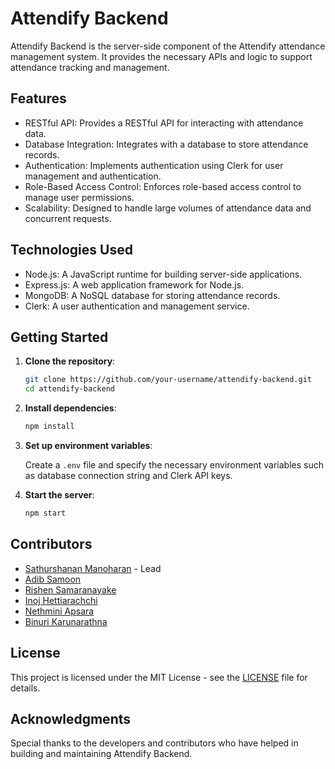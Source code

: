 # Attendify Backend

Attendify Backend is the server-side component of the Attendify attendance management system. It provides the necessary APIs and logic to support attendance tracking and management.

## Features

- RESTful API: Provides a RESTful API for interacting with attendance data.
- Database Integration: Integrates with a database to store attendance records.
- Authentication: Implements authentication using Clerk for user management and authentication.
- Role-Based Access Control: Enforces role-based access control to manage user permissions.
- Scalability: Designed to handle large volumes of attendance data and concurrent requests.

## Technologies Used

- Node.js: A JavaScript runtime for building server-side applications.
- Express.js: A web application framework for Node.js.
- MongoDB: A NoSQL database for storing attendance records.
- Clerk: A user authentication and management service.

## Getting Started

1. **Clone the repository**:

    ```bash
    git clone https://github.com/your-username/attendify-backend.git
    cd attendify-backend
    ```

2. **Install dependencies**:

    ```bash
    npm install
    ```

3. **Set up environment variables**:

    Create a `.env` file and specify the necessary environment variables such as database connection string and Clerk API keys.

4. **Start the server**:

    ```bash
    npm start
    ```

## Contributors

- [Sathurshanan Manoharan](https://github.com) - Lead
- [Adib Samoon](https://github.com)
- [Rishen Samaranayake](https://github.com)
- [Inoj Hettiarachchi](https://github.com)
- [Nethmini Apsara](https://github.com)
- [Binuri Karunarathna](https://github.com)

## License

This project is licensed under the MIT License - see the [LICENSE](LICENSE) file for details.

## Acknowledgments

Special thanks to the developers and contributors who have helped in building and maintaining Attendify Backend.

